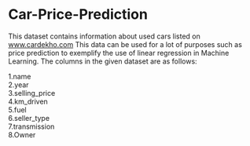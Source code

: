 # Car-Price-Prediction

This dataset contains information about used cars listed on www.cardekho.com
This data can be used for a lot of purposes such as price prediction to exemplify the use of linear regression in Machine Learning.
The columns in the given dataset are as follows:

1.name</br>
2.year</br>
3.selling_price</br>
4.km_driven</br>
5.fuel</br>
6.seller_type</br>
7.transmission</br>
8.Owner</br>

